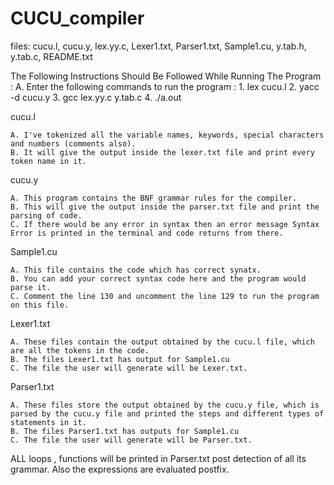 # CUCU_compiler

files:  cucu.l, cucu.y, lex.yy.c, Lexer1.txt, Parser1.txt,  Sample1.cu, y.tab.h, y.tab.c, README.txt

The Following Instructions Should Be Followed While Running The Program :
    A. Enter the following commands to run the program :
        1. lex cucu.l
        2. yacc -d cucu.y
        3. gcc lex.yy.c y.tab.c
        4. ./a.out

cucu.l

    A. I've tokenized all the variable names, keywords, special characters and numbers (comments also).
    B. It will give the output inside the lexer.txt file and print every token name in it.

cucu.y

    A. This program contains the BNF grammar rules for the compiler.
    B. This will give the output inside the parser.txt file and print the parsing of code.
    C. If there would be any error in syntax then an error message Syntax Error is printed in the terminal and code returns from there.


Sample1.cu

    A. This file contains the code which has correct synatx.
    B. You can add your correct syntax code here and the program would parse it.
    C. Comment the line 130 and uncomment the line 129 to run the program on this file.

Lexer1.txt 

    A. These files contain the output obtained by the cucu.l file, which are all the tokens in the code.
    B. The files Lexer1.txt has output for Sample1.cu 
    C. The file the user will generate will be Lexer.txt.

Parser1.txt

    A. These files store the output obtained by the cucu.y file, which is parsed by the cucu.y file and printed the steps and different types of statements in it.
    B. The files Parser1.txt has outputs for Sample1.cu 
    C. The file the user will generate will be Parser.txt.

ALL loops , functions will be printed in Parser.txt post detection of all its grammar.
Also the expressions are evaluated postfix.
